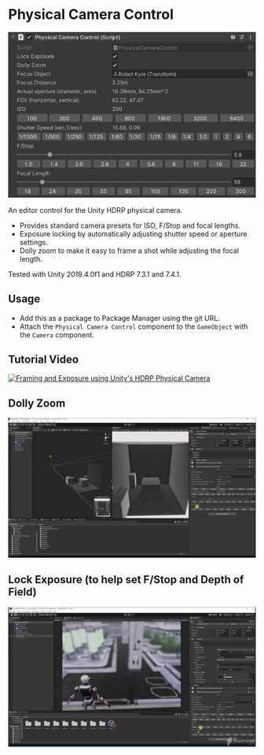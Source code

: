 # Physical Camera Control

![Physical Camera Control](./Documentation~/PhysicalCameraControlComponent.PNG)

An editor control for the Unity HDRP physical camera.

* Provides standard camera presets for ISO, F/Stop and focal lengths.
* Exposure locking by automatically adjusting shutter speed or aperture settings.
* Dolly zoom to make it easy to frame a shot while adjusting the focal length.  

Tested with Unity 2019.4.0f1 and HDRP 7.3.1 and 7.4.1.

## Usage

* Add this as a package to Package Manager using the git URL.
* Attach the `Physical Camera Control` component to the `GameObject` with the `Camera` component.

## Tutorial Video

[![Framing and Exposure using Unity's HDRP Physical Camera](https://img.youtube.com/vi/loddo4XcYng/0.jpg)](https://youtu.be/loddo4XcYng)

## Dolly Zoom

![Dolly Zoom](./Documentation~/DollyZoom.gif)

## Lock Exposure (to help set F/Stop and Depth of Field)

![Lock Exposure](./Documentation~/LockExposure.gif)
